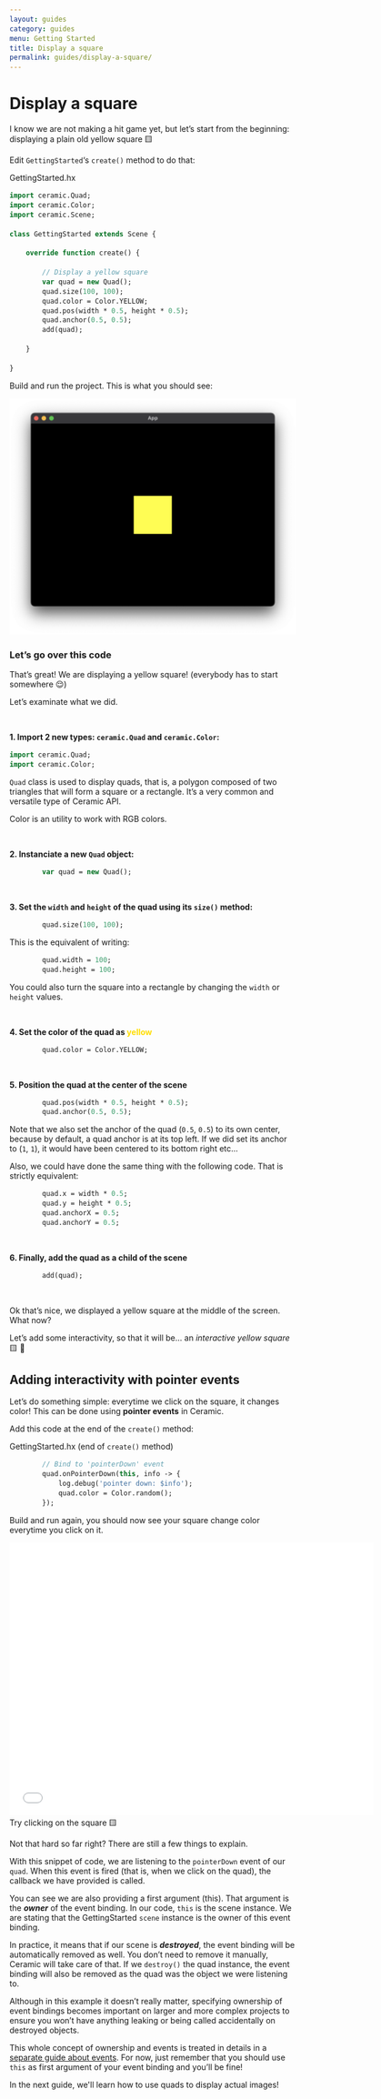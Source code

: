 ```yaml
---
layout: guides
category: guides
menu: Getting Started
title: Display a square
permalink: guides/display-a-square/
---
```

# Display a square

I know we are not making a hit game yet, but let’s start from the beginning: displaying a plain old yellow square 🟨

Edit `GettingStarted`‘s `create()` method to do that:

<div class="codename">GettingStarted.hx</div>

```haxe
import ceramic.Quad;
import ceramic.Color;
import ceramic.Scene;

class GettingStarted extends Scene {

    override function create() {

        // Display a yellow square
        var quad = new Quad();
        quad.size(100, 100);
        quad.color = Color.YELLOW;
        quad.pos(width * 0.5, height * 0.5);
        quad.anchor(0.5, 0.5);
        add(quad);

    }

}
```

Build and run the project. This is what you should see:

![Yellow square window](/static/img/yellow-square-window.png)

### Let’s go over this code

That’s great! We are displaying a yellow square!
(everybody has to start somewhere 😌)

Let’s examinate what we did.

<br />

**1. Import 2 new types: `ceramic.Quad` and `ceramic.Color`:**

```haxe
import ceramic.Quad;
import ceramic.Color;
```

`Quad` class is used to display quads, that is, a polygon composed of two triangles that will form a square or a rectangle. It’s a very common and versatile type of Ceramic API.

Color is an utility to work with RGB colors.

<br />

**2. Instanciate a new `Quad` object:**

```haxe
        var quad = new Quad();
```

<br />

**3. Set the `width` and `height` of the quad using its `size()` method:**

```haxe
        quad.size(100, 100);
```

This is the equivalent of writing:

```haxe
        quad.width = 100;
        quad.height = 100;
```

<p class="extra-info">You could also turn the square into a rectangle by changing the <code>width</code> or <code>height</code> values.</p>

<br />

<p><strong>4. Set the color of the quad as <span style="color:#ffdd00">yellow</span></strong></p>

```haxe
        quad.color = Color.YELLOW;
```

<br />

**5. Position the quad at the center of the scene**

```haxe
        quad.pos(width * 0.5, height * 0.5);
        quad.anchor(0.5, 0.5);
```

Note that we also set the anchor of the quad (`0.5`, `0.5`) to its own center, because by default, a quad anchor is at its top left. If we did set its anchor to (`1`, `1`), it would have been centered to its bottom right etc…

Also, we could have done the same thing with the following code. That is strictly equivalent:

```haxe
        quad.x = width * 0.5;
        quad.y = height * 0.5;
        quad.anchorX = 0.5;
        quad.anchorY = 0.5;
```

<br />

**6. Finally, add the quad as a child of the scene**

```haxe
        add(quad);
```

<br />

Ok that’s nice, we displayed a yellow square at the middle of the screen. What now?

Let’s add some interactivity, so that it will be… an _interactive yellow square_ 🟨 🥁

## Adding interactivity with pointer events

Let’s do something simple: everytime we click on the square, it changes color! This can be done using **pointer events** in Ceramic.

Add this code at the end of the `create()` method:

<div class="codename">GettingStarted.hx <span class="regular default-color">(end of <code>create()</code> method)</span></div>

```haxe
        // Bind to 'pointerDown' event
        quad.onPointerDown(this, info -> {
            log.debug('pointer down: $info');
            quad.color = Color.random();
        });
```

Build and run again, you should now see your square change color everytime you click on it.

<iframe src="/static/apps/yellow-square-click" width="640" height="480" loading="lazy" frameborder="0"></iframe>
<div class="caption">Try clicking on the square 🟨</div>

Not that hard so far right? There are still a few things to explain.

With this snippet of code, we are listening to the `pointerDown` event of our `quad`. When this event is fired (that is, when we click on the quad), the callback we have provided is called.

You can see we are also providing a first argument (this). That argument is the _**owner**_ of the event binding. In our code, `this` is the scene instance. We are stating that the GettingStarted `scene` instance is the owner of this event binding.

In practice, it means that if our scene is _**destroyed**_, the event binding will be automatically removed as well. You don’t need to remove it manually, Ceramic will take care of that. If we `destroy()` the quad instance, the event binding will also be removed as the quad was the object we were listening to.

Although in this example it doesn’t really matter, specifying ownership of event bindings becomes important on larger and more complex projects to ensure you won’t have anything leaking or being called accidentally on destroyed objects.

<p class="extra-info">This whole concept of ownership and events is treated in details in a <a href="/guides/events/">separate guide about events</a>. For now, just remember that you should use <code>this</code> as first argument of your event binding and you’ll be fine!</p>

In the next guide, we'll learn how to use quads to display actual images!